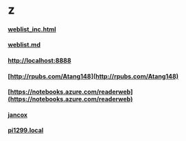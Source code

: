 # z
#### [weblist_inc.html](http://infonow.x10host.com/rpt/weblist_inc.html)
#### [weblist.md](weblist.md)
#### [http://localhost:8888](http://localhost:8888)
#### [http://rpubs.com/Atang148](http://rpubs.com/Atang148)
#### [https://notebooks.azure.com/readerweb](https://notebooks.azure.com/readerweb)
#### [jancox](http://jancox.com)
#### [pi1299.local](http://pi1299.local)
